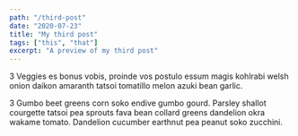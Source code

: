 ```yaml
---
path: "/third-post"
date: "2020-07-23"
title: "My third post"
tags: ["this", "that"]
excerpt: "A preview of my third post"
---
```


3 Veggies es bonus vobis, proinde vos postulo essum magis kohlrabi welsh onion daikon amaranth tatsoi tomatillo melon azuki bean garlic.

3 Gumbo beet greens corn soko endive gumbo gourd. Parsley shallot courgette tatsoi pea sprouts fava bean collard greens dandelion okra wakame tomato. Dandelion cucumber earthnut pea peanut soko zucchini.